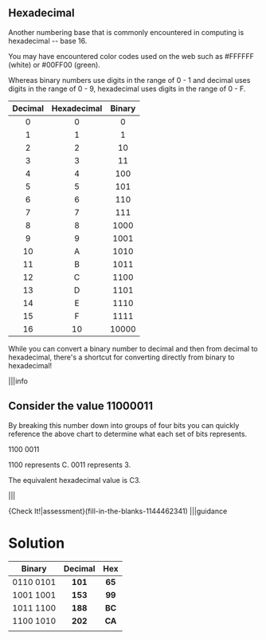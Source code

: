 ## Hexadecimal
Another numbering base that is commonly encountered in computing is hexadecimal -- base 16.

You may have encountered color codes used on the web such as #FFFFFF (white) or #00FF00 (green).

Whereas binary numbers use digits in the range of 0 - 1 and decimal uses digits in the range of 0 - 9, hexadecimal uses digits in the range of 0 - F.

| Decimal | Hexadecimal | Binary |
| :-: | :-: | :-: |
| 0 | 0 | 0 |
| 1 | 1 | 1 |
| 2 | 2 | 10 |
| 3 | 3 | 11 |
| 4 | 4 | 100 |
| 5 | 5 | 101 |
| 6 | 6 | 110 |
| 7 | 7 | 111 |
| 8 | 8 | 1000 |
| 9 | 9 | 1001 |
| 10 | A | 1010 |
| 11 | B | 1011 |
| 12 | C | 1100 |
| 13 | D | 1101 |
| 14 | E | 1110 |
| 15 | F | 1111 |
| 16 | 10 | 10000 |

While you can convert a binary number to decimal and then from decimal to hexadecimal, there's a shortcut for converting directly from binary to hexadecimal!

|||info
## Consider the value 11000011
By breaking this number down into groups of four bits you can quickly reference the above chart to determine what each set of bits represents.

1100 0011

1100 represents C.  0011 represents 3.

The equivalent hexadecimal value is C3.

|||


{Check It!|assessment}(fill-in-the-blanks-1144462341)
|||guidance
# Solution
| Binary | Decimal | Hex |
| :---: | :---: | :---: | 
| 0110 0101 |**101** | **65** |
| 1001 1001 |**153** | **99** |
| 1011 1100 |**188** | **BC** |
| 1100 1010 |**202** | **CA** |
|||


